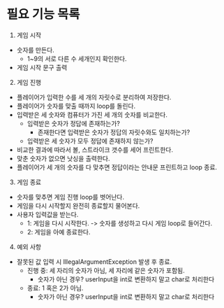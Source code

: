 필요 기능 목록
===

1. 게임 시작
- 숫자를 만든다. 
  - 1~9의 서로 다른 수 세개인지 확인한다.
- 게임 시작 문구 출력

2. 게임 진행
- 플레이어가 입력한 수를 세 개의 자릿수로 분리하여 저장한다.
- 플레이어가 숫자를 맞출 때까지 loop를 돌린다.
- 입력받은 세 숫자와 컴퓨터가 가진 세 개의 숫자를 비교한다.
  - 입력받은 숫자가 정답에 존재하는가?
    - 존재한다면 입력받은 숫자가 정답의 자릿수와도 일치하는가?
  - 입력받은 세 숫자가 모두 정답에 존재하지 않는가?
- 비교한 결과에 따라서 볼, 스트라이크 갯수를 세어 프린트한다.
- 맞춘 숫자가 없으면 낫싱을 출력한다.
- 플레이어가 세 개의 숫자를 다 맞추면 정답이라는 안내문 프린트하고 loop 종료.

3. 게임 종료
- 숫자를 맞추면 게임 진행 loop를 벗어난다.
- 게임을 다시 시작할지 완전히 종료할지 물어본다.
- 사용자 입력값을 받는다.
  - 1: 게임을 다시 시작한다. -> 숫자를 생성하고 다시 게임 loop로 들어간다.
  - 2: 게임을 아예 종료한다.
  
4. 예외 사항
- 잘못된 값 입력 시 IllegalArgumentException 발생 후 종료.
  - 진행 중: 세 자리의 숫자가 아님, 세 자리에 같은 숫자가 포함됨.
    - 숫자가 아닌 경우? userInput을 int로 변환하지 말고 char로 처리한다
  - 종료: 1 혹은 2가 아님.
    - 숫자가 아닌 경우? userInput을 int로 변환하지 말고 char로 처리한다